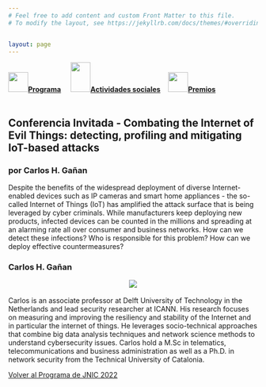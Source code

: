 ```yaml
---
# Feel free to add content and custom Front Matter to this file.
# To modify the layout, see https://jekyllrb.com/docs/themes/#overriding-theme-defaults   mediante este [enlace](https://easychair.org/conferences/?conf=jnic2019).    


layout: page
---
```


<div class="text-center">
<a href="{{site.url}}/programa"><img src="{{site.url}}/images/IcoPrograma.jpg" class="img-circle" 	width="40" height="40"><strong>Programa</strong></a> &nbsp;&nbsp;&nbsp;
<a href="{{site.url}}/actividades-sociales"><img src="{{site.url}}/images/IcoActividades.jpg" class="img-circle" 	width="40" height="60"><strong>Actividades sociales</strong></a>&nbsp;&nbsp;&nbsp;
<a href="{{site.url}}/premios"><img src="{{site.url}}/images/IcoPremios.jpg" class="img-circle" 	width="40" height="40"><strong>Premios</strong></a>&nbsp;&nbsp;&nbsp;
<!--<a href="{{site.url}}/track-transferencia" class=""><img src="{{site.url}}/images/IcoTrackTX.jpg" class="img-circle" 	width="40" height="40"><strong>Track de Transferencia</strong></a> -->
</div><br>

## Conferencia Invitada - Combating the Internet of Evil Things: detecting, profiling and mitigating IoT-based attacks
### por Carlos H. Gañan

Despite the benefits of the widespread deployment of diverse Internet-enabled devices such as IP cameras and smart home appliances - the so-called Internet of Things (IoT) has amplified the attack surface that is being leveraged by cyber criminals. While manufacturers keep deploying new products, infected devices can be counted in the millions and spreading at an alarming rate all over consumer and business networks. How can we detect these infections? Who is responsible for this problem? How can we deploy effective countermeasures?

### Carlos H. Gañan
<center>
<img src= "{{site.url}}/images/carlos.jpg">
</center>

<br>
Carlos is an associate professor at Delft University of Technology in the Netherlands and lead security researcher at ICANN. His research focuses on measuring and improving the resiliency and stability of the Internet and in particular the internet of things. He leverages socio-technical approaches that combine big data analysis techniques and network science methods to understand cybersecurity issues.  Carlos hold a M.Sc in telematics, telecommunications and business administration as well as a Ph.D. in network security from the Technical University of Catalonia. 

[Volver al Programa de JNIC 2022](https://2022.jnic.es/programa28)
